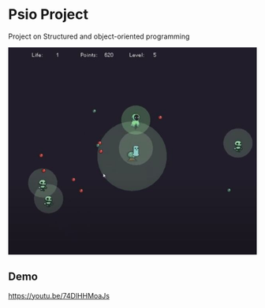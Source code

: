 
# Psio Project

Project on Structured and object-oriented programming

![Screenshot](screenshot.JPG)



## Demo

https://youtu.be/74DlHHMoaJs

